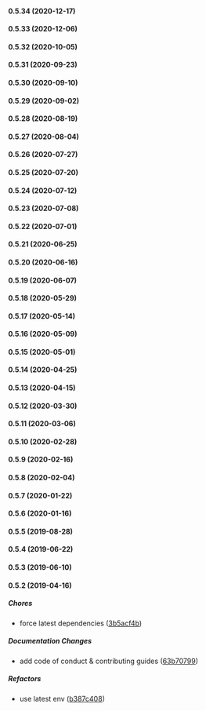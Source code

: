 #### 0.5.34 (2020-12-17)

#### 0.5.33 (2020-12-06)

#### 0.5.32 (2020-10-05)

#### 0.5.31 (2020-09-23)

#### 0.5.30 (2020-09-10)

#### 0.5.29 (2020-09-02)

#### 0.5.28 (2020-08-19)

#### 0.5.27 (2020-08-04)

#### 0.5.26 (2020-07-27)

#### 0.5.25 (2020-07-20)

#### 0.5.24 (2020-07-12)

#### 0.5.23 (2020-07-08)

#### 0.5.22 (2020-07-01)

#### 0.5.21 (2020-06-25)

#### 0.5.20 (2020-06-16)

#### 0.5.19 (2020-06-07)

#### 0.5.18 (2020-05-29)

#### 0.5.17 (2020-05-14)

#### 0.5.16 (2020-05-09)

#### 0.5.15 (2020-05-01)

#### 0.5.14 (2020-04-25)

#### 0.5.13 (2020-04-15)

#### 0.5.12 (2020-03-30)

#### 0.5.11 (2020-03-06)

#### 0.5.10 (2020-02-28)

#### 0.5.9 (2020-02-16)

#### 0.5.8 (2020-02-04)

#### 0.5.7 (2020-01-22)

#### 0.5.6 (2020-01-16)

#### 0.5.5 (2019-08-28)

#### 0.5.4 (2019-06-22)

#### 0.5.3 (2019-06-10)

#### 0.5.2 (2019-04-16)

##### Chores

*  force latest dependencies ([3b5acf4b](https://github.com/lykmapipo/tz-ega-sms/commit/3b5acf4bcc35883940b67f82749cae0b2ce0fccb))

##### Documentation Changes

*  add code of conduct & contributing guides ([63b70799](https://github.com/lykmapipo/tz-ega-sms/commit/63b70799707436d0f0153062d0c4460d8ee13bc7))

##### Refactors

*  use latest env ([b387c408](https://github.com/lykmapipo/tz-ega-sms/commit/b387c408022550c0c98e40c17df1852300f014a1))

